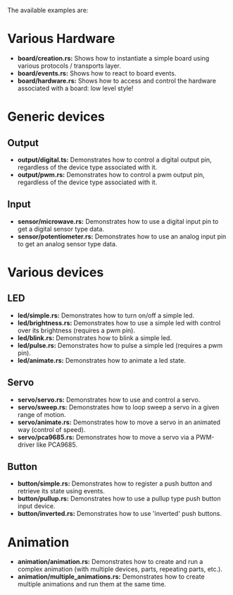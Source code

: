 The available examples are:

# Various Hardware

- **board/creation.rs:** Shows how to instantiate a simple board using various protocols / transports layer.
- **board/events.rs:** Shows how to react to board events.
- **board/hardware.rs:** Shows how to access and control the hardware associated with a board: low level style!

# Generic devices

## Output

- **output/digital.ts:** Demonstrates how to control a digital output pin, regardless of the device type associated with
  it.
- **output/pwm.rs:** Demonstrates how to control a pwm output pin, regardless of the device type associated with it.

## Input

- **sensor/microwave.rs:** Demonstrates how to use a digital input pin to get a digital sensor type data.
- **sensor/potentiometer.rs:** Demonstrates how to use an analog input pin to get an analog sensor type data.

# Various devices

## LED

- **led/simple.rs:** Demonstrates how to turn on/off a simple led.
- **led/brightness.rs:** Demonstrates how to use a simple led with control over its brightness (requires a pwm pin).
- **led/blink.rs:** Demonstrates how to blink a simple led.
- **led/pulse.rs:** Demonstrates how to pulse a simple led (requires a pwm pin).
- **led/animate.rs:** Demonstrates how to animate a led state.

## Servo

- **servo/servo.rs:** Demonstrates how to use and control a servo.
- **servo/sweep.rs:** Demonstrates how to loop sweep a servo in a given range of motion.
- **servo/animate.rs:** Demonstrates how to move a servo in an animated way (control of speed).
- **servo/pca9685.rs:** Demonstrates how to move a servo via a PWM-driver like PCA9685.

## Button

- **button/simple.rs:** Demonstrates how to register a push button and retrieve its state using events.
- **button/pullup.rs:** Demonstrates how to use a pullup type push button input device.
- **button/inverted.rs:** Demonstrates how to use 'inverted' push buttons.

# Animation

- **animation/animation.rs:** Demonstrates how to create and run a complex animation (with multiple devices, parts,
  repeating parts, etc.).
- **animation/multiple_animations.rs:** Demonstrates how to create multiple animations and run them at the same time.

